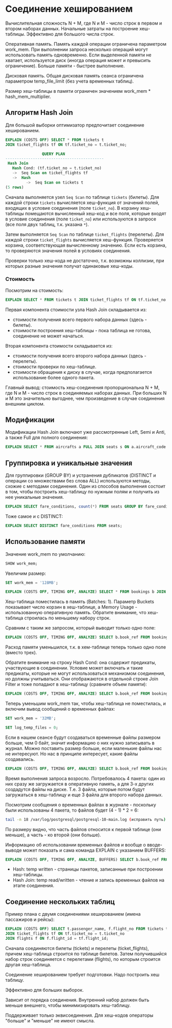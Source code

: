 # Соединение хешированием

Вычислительная сложность N + M, где N и M - число строк в первом и втором наборах данных.
Начальные затраты на построение хеш-таблицы.
Эффективно для большого числа строк.

Оперативная память.
Память каждой операции ограничена параметром work_mem.
При выполнении запроса несколько операций могут использовать память одновременно.
Если выделенной памяти не хватает, используется диск (иногда операция может и превысить ограничение).
Больше памяти - быстрее выполнение.

Дисковая память.
Общая дисковая память сеанса ограничена параметром temp_file_limit (без учета временных таблиц).


Размер хеш-таблицы в памяти ограничен значением work_mem * hash_mem_multiplier.


## Алгоритм Hash Join

Для большой выборки оптимизатор предпочитает соединение хешированием.
```sql
EXPLAIN (COSTS OFF) SELECT * FROM tickets t
JOIN ticket_flights tf ON tf.ticket_no = t.ticket_no;

                QUERY PLAN                 
-------------------------------------------
 Hash Join
   Hash Cond: (tf.ticket_no = t.ticket_no)
   ->  Seq Scan on ticket_flights tf
   ->  Hash
         ->  Seq Scan on tickets t
(5 rows)
```

Сначала выполняется узел `Seq Scan` по таблице `tickets` (билеты).
Для каждой строки `tickets` вычисляется хеш-функция от значений полей, входящих в условие соединения (поле `ticket_no`).
В корзину хеш-таблицы помещаются вычисленный хеш-код и все поля,
которые входят в условие соединения (поле `ticket_no`) или используются в запросе (все поля двух таблиц, т.к. указана `*`).

Затем выполняется `Seq Scan` по таблице `ticket_flights` (перелеты).
Для каждой строки `ticket_flights` вычисляется хеш-функция.
Проверяется корзина, соответствующая вычисленному значению.
Если есть корзина, то проверяются значения полей в условиях соединения.

Проверки только хеш-кода не достаточно, т.к. возможны коллизии, при которых разные значения получат одинаковые хеш-коды.


### Стоимость

Посмотрим на стоимость:
```sql
EXPLAIN SELECT * FROM tickets t JOIN ticket_flights tf ON tf.ticket_no = t.ticket_no;
```

Первая компонента стоимости узла Hash Join складывается из:
- стоимости получения всего первого набора данных (здесь - билеты).
- стоимости построения хеш-таблицы - пока таблица не готова, соединение не может начаться.

Вторая компонента стоимости складывается из:
- стоимости получения всего второго набора данных (здесь - перелеты).
- стоимости проверки по хеш-таблице.
- стоимости обращения к диску в случае, когда предполагается использование более одного пакета.

Главный вывод: стоимость хеш-соединения пропорциональна N + M, где N и M - число строк в соединяемых наборах данных.
При больших N и M это значительно выгоднее, чем произведение в случае соединения внешним циклом.


## Модификации

Модификации Hash Join включают уже рассмотренные Left, Semi и Anti, а также Full для полного соединения:
```sql
EXPLAIN SELECT * FROM aircrafts a FULL JOIN seats s ON a.aircraft_code = s.aircraft_code;
```


## Группировка и уникальные значения

Для группировки (GROUP BY) и устранения дубликатов (DISTINCT и операции со множествами без слова ALL) используются методы, схожие с методами соединения.
Один из способов выполнения состоит в том, чтобы построить хеш-таблицу по нужным полям и получить из нее уникальные значения.

```sql
EXPLAIN SELECT fare_conditions, count(*) FROM seats GROUP BY fare_conditions;
```

Тоже самое и с DISTINCT:
```sql
EXPLAIN SELECT DISTINCT fare_conditions FROM seats;
```


## Использование памяти

Значение work_mem по умолчанию:
```sql
SHOW work_mem;
```

Увеличим размер:
```sql
SET work_mem = '128MB';
```

```sql
EXPLAIN (COSTS OFF, TIMING OFF, ANALYZE) SELECT * FROM bookings b JOIN tickets t ON b.book_ref = t.book_ref;
```

Хеш-таблица поместилась в память (Batches: 1).
Параметр Buckets показывает число корзин в хеш-таблице, а Memory Usage - использованную оперативную память.
Обратите внимание, что хеш-таблица строилась по меньшему набору строк.

Сравним с таким же запросом, который выводит только одно поле:
```sql
EXPLAIN (COSTS OFF, TIMING OFF, ANALYZE) SELECT b.book_ref FROM bookings b JOIN tickets t ON b.book_ref = t.book_ref; 
```

Расход памяти уменьшился, т.к. в хем-таблице теперь только одно поле (вместо трех).

Обратите внимание на строку Hash Cond: она содержит предикаты, участвующие в соединении.
Условие может включать и такие предикаты, которые не могут использоваться механизмом соединения, но должны учитываться.
Они отображаются в отдельной строке Join Filter и тоже попадают в хеш-таблицу (сравните объем памяти):
```sql
EXPLAIN (COSTS OFF, TIMING OFF, ANALYZE) SELECT b.book_ref FROM bookings b JOIN tickets t ON b.book_ref = t.book_ref AND b.total_amount::text > t.passenger_id;
```

Теперь уменьшим work_mem так, чтобы хеш-таблица не поместилась, и включим вывод сообщений о временных файлах:
```sql
SET work_mem = '32MB';
```

```sql
SET log_temp_files = 0;
```
Если в нашем сеансе будут создаваться временные файлы размером больше, чем 0 байт, значит информацию о них нужно записывать в журнал.
Можно поставить размер больше, если маленькие файлы нас не интересуют.
Но нас в принципе интересует, какие файлы создавались.

```sql
EXPLAIN (COSTS OFF, TIMING OFF, ANALYZE) SELECT b.book_ref FROM bookings b JOIN tickets t ON b.book_ref = t.book_ref; 
```

Время выполнения запроса возросло.
Потребовалось 4 пакета: один из них сразу же загружается в оперативную память, а для 3-х других создадутся файлы на диске.
Т.е. 3 файла, которые потом будут загружаться в хеш-таблицу и еще 3 файла для второго набора данных.

Посмотрим сообщения о временных файлах в журнале - поскольку были использованы 4 пакета, то файлов будет (4 - 1) * 2 = 6:
```bash
tail -n 18 /var/log/postgresql/postgresql-10-main.log (исправить путь)
```

По размеру видно, что часть файлов относится к первой таблице (они меньше), а часть - ко второй (они больше).

Информацию об использовании временных файлов и вообще о вводе-выводе может показать и сама команда EXPLAIN с указанием BUFFERS:
```sql
EXPLAIN (COSTS OFF, TIMING OFF, ANALYZE, BUFFERS) SELECT b.book_ref FROM bookings b JOIN tickets t ON b.book_ref = t.book_ref; 
```

- Hash: temp written - страницы пакетов, записанные при построении хеш-таблицы.
- Hash Join: temp read/written - чтение и запись временных файлов на этапе соединения.


## Соединение нескольких таблиц

Пример плана с двумя соединениями хешированием (имена пассажиров и рейсы):
```sql
EXPLAIN (COSTS OFF) SELECT t.passenger_name, f.flight_no FROM tickets t
JOIN ticket_flights tf ON tf.ticket_no = t.ticket_no
JOIN flights f ON f.flight_id = tf.flight_id;
```

Сначала соединяются билеты (tickets) и перелеты (ticket_flights), причем хеш-таблица строится по таблице билетов.
Затем получившийся набор строк соединяется с перелетами (flights), по которым строится другая хеш-таблица.


Соединение хешированием требует подготовки.
Надо построить хеш таблицу.

Эффективно для больших выборок.

Зависит от порядка соединения.
Внутренний набор должен быть меньше внешнего, чтобы минимизировать хеш-таблицу.

Поддерживает только эквисоединения.
Для хеш-кодов операторы "больше" и "меньше" не имеют смысла.
